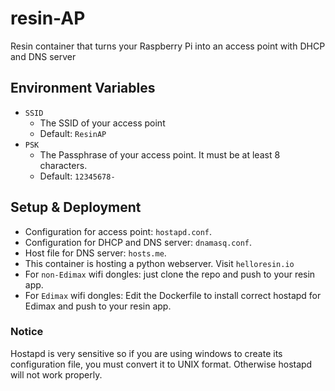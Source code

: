 resin-AP
=========

Resin container that turns your Raspberry Pi into an access point with DHCP and DNS server

## Environment Variables

* `SSID`
	* The SSID of your access point
	* Default: `ResinAP`
* `PSK`
	* The Passphrase of your access point. It must be at least 8 characters.
	* Default: `12345678-`

## Setup & Deployment

* Configuration for access point: `hostapd.conf`.
* Configuration for DHCP and DNS server: `dnamasq.conf`.
* Host file for DNS server: `hosts.me`.
* This container is hosting a python webserver. Visit `helloresin.io`
* For `non-Edimax` wifi dongles: just clone the repo and push to your resin app.
* For `Edimax` wifi dongles: Edit the Dockerfile to install correct hostapd for Edimax and push to your resin app.

### Notice 
Hostapd is very sensitive so if you are using windows to create its configuration file, you must convert it to UNIX format. Otherwise hostapd will not work properly.